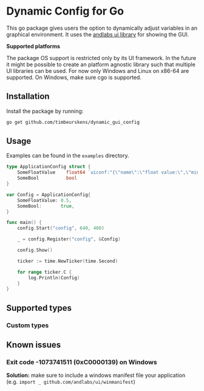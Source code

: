 # Dynamic Config for Go

This go package gives users the option to dynamically adjust variables in an graphical environment.
It uses the [andlabs ui library](https://github.com/andlabs/ui) for showing the GUI.

**Supported platforms**

The package OS support is restricted only by its UI framework. In the future it might be possible to create an platform agnostic library such that multiple UI libraries can be used.
For now only Windows and Linux on x86-64 are supported.
On Windows, make sure cgo is supported.

## Installation

Install the package by running:

```bash
go get github.com/timbeurskens/dynamic_gui_config
```

## Usage

Examples can be found in the `examples` directory.

```go
type ApplicationConfig struct {
	SomeFloatValue    float64 `uiconf:"{\"name\":\"float value:\",\"min\":0,\"max\":1,\"resolution\":100}"`
	SomeBool          bool
}

var Config = ApplicationConfig{
	SomeFloatValue: 0.5,
	SomeBool:       true,
}

func main() {
	config.Start("config", 640, 400)

	_ = config.Register("config", &Config)

	config.Show()

	ticker := time.NewTicker(time.Second)

	for range ticker.C {
		log.Println(Config)
	}
}
```

## Supported types

### Custom types



## Known issues

### Exit code -1073741511 (0xC0000139) on Windows

**Solution:** make sure to include a windows manifest file your application (e.g. `import _ github.com/andlabs/ui/winmanifest`)